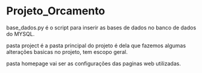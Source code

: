 # Projeto_Orcamento

base_dados.py é o script para inserir as bases de dados no banco de dados do MYSQL.

pasta project é a pasta principal do projeto é dela que fazemos algumas alterações basicas no projeto, tem escopo geral.

pasta homepage vai ser as configurações das paginas web utilizadas.
